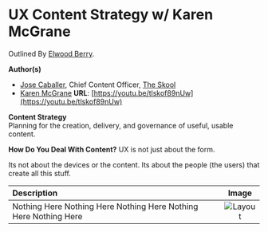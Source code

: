 # UX Content Strategy w/ Karen McGrane
Outlined By [Elwood Berry](http://www.elwoodberry.com).  

**Author(s)**  
  * [Jose Caballer](http://www.josecaballer.co/), Chief Content Officer, [The Skool](https://www.thefutur.com/)  
  * [Karen McGrane](https://karenmcgrane.com/)
**URL**: [https://youtu.be/tlskof89nUw](https://youtu.be/tlskof89nUw)  




**Content Strategy**  
Planning for the creation, delivery, and governance of useful, usable content.

**How Do You Deal With Content?**
UX is not just about the form.

Its not about the devices or the content. Its about the people (the users) that create all this stuff.

| Description        | Image           |
| :------------- |:-------------:|
| Nothing Here Nothing Here Nothing Here Nothing Here Nothing Here | ![Layout](https://i2.wp.com/ioshacker.com/wp-content/uploads/2013/11/joker-wallpaper-iphone-5s-5c.jpg) |
